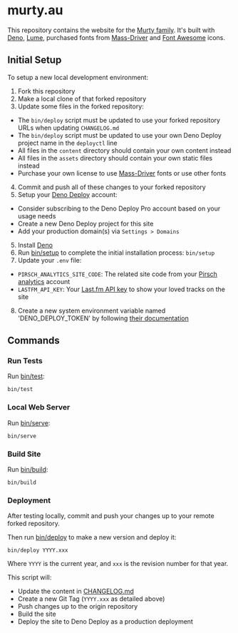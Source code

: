 # murty.au

This repository contains the website for the [Murty family](https://murty.au/). It's built with [Deno](https://deno.land/), [Lume](https://lumeland.github.io/), purchased fonts from [Mass-Driver](https://mass-driver.com/) and [Font Awesome](https://fontawesome.com/)  icons.

## Initial Setup

To setup a new local development environment:

1. Fork this repository
2. Make a local clone of that forked repository
3. Update some files in the forked repository:
  - The `bin/deploy` script must be updated to use your forked repository URLs when updating `CHANGELOG.md`
  - The `bin/deploy` script must be updated to use your own Deno Deploy project name in the `deployctl` line
  - All files in the `content` directory should contain your own content instead
  - All files in the `assets` directory should contain your own static files instead
  - Purchase your own license to use [Mass-Driver](https://mass-driver.com/) fonts or use other fonts
4. Commit and push all of these changes to your forked repository
5. Setup your [Deno Deploy](https://deno.com/deploy) account:
  - Consider subscribing to the Deno Deploy Pro account based on your usage needs
  - Create a new Deno Deploy project for this site
  - Add your production domain(s) via `Settings > Domains`
5. Install [Deno](https://deno.land/)
6. Run [bin/setup](bin/setup) to complete the initial installation process: `bin/setup`
7. Update your `.env` file:
  - `PIRSCH_ANALYTICS_SITE_CODE`: The related site code from your [Pirsch analytics](https://pirsch.io/) account
  - `LASTFM_API_KEY`: Your [Last.fm API key](https://www.last.fm/api/account/create) to show your loved tracks on the site
8. Create a new system environment variable named 'DENO_DEPLOY_TOKEN' by following [their documentation](https://deno.com/deploy/docs/deployctl)

## Commands

### Run Tests

Run [bin/test](bin/test):

```
bin/test
```

### Local Web Server

Run [bin/serve](bin/serve):

```
bin/serve
```

### Build Site

Run [bin/build](bin/build):

```
bin/build
```

### Deployment

After testing locally, commit and push your changes up to your remote forked repository.

Then run [bin/deploy](bin/deploy) to make a new version and deploy it:

```
bin/deploy YYYY.xxx
```

Where `YYYY` is the current year, and `xxx` is the revision number for that year.

This script will:

- Update the content in [CHANGELOG.md](CHANGELOG.md)
- Create a new Git Tag (`YYYY.xxx` as detailed above)
- Push changes up to the origin repository
- Build the site
- Deploy the site to Deno Deploy as a production deployment
